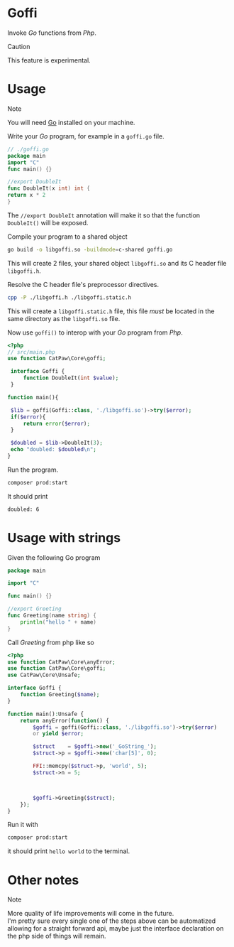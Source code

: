 # Goffi

Invoke _Go_ functions from _Php_.

> [!CAUTION]
> This feature is experimental.


# Usage

> [!NOTE]
> You will need [Go](https://go.dev/) installed on your machine.

Write your _Go_ program, for example in a `goffi.go` file.

```go
// ./goffi.go
package main
import "C"
func main() {}

//export DoubleIt
func DoubleIt(x int) int {
return x * 2
}
```

The `//export DoubleIt` annotation will make it so that the function `DoubleIt()` will be exposed.

Compile your program to a shared object
```sh
go build -o libgoffi.so -buildmode=c-shared goffi.go
```
This will create 2 files, your shared object `libgoffi.so` and its C header file `libgoffi.h`.

Resolve the C header file's preprocessor directives.
```sh
cpp -P ./libgoffi.h ./libgoffi.static.h
```
This will create a `libgoffi.static.h` file, this file _must_ be located in the same directory as the `libgoffi.so` file.

Now use `goffi()` to interop with your _Go_ program from _Php_.

```php
<?php
// src/main.php
use function CatPaw\Core\goffi;

 interface Goffi {
     function DoubleIt(int $value);
 }

function main(){

 $lib = goffi(Goffi::class, './libgoffi.so')->try($error);
 if($error){
     return error($error);
 }

 $doubled = $lib->DoubleIt(3);
 echo "doubled: $doubled\n";
}
```

Run the program.

```sh
composer prod:start
```

It should print

```sh
doubled: 6
```

# Usage with strings

Given the following Go program

```go
package main

import "C"

func main() {}

//export Greeting
func Greeting(name string) {
    println("hello " + name)
}
```
Call _Greeting_ from php like so

```php
<?php
use function CatPaw\Core\anyError;
use function CatPaw\Core\goffi;
use CatPaw\Core\Unsafe;

interface Goffi {
    function Greeting($name);
}

function main():Unsafe {
    return anyError(function() {
        $goffi = goffi(Goffi::class, './libgoffi.so')->try($error)
        or yield $error;

        $struct    = $goffi->new('_GoString_');
        $struct->p = $goffi->new('char[5]', 0);

        FFI::memcpy($struct->p, 'world', 5);
        $struct->n = 5;



        $goffi->Greeting($struct);
    });
}
```

Run it with
```sh
composer prod:start
```
it should print `hello world` to the terminal.


# Other notes

> [!NOTE]
> More quality of life improvements will come in the future.\
> I'm pretty sure every single one of the steps above can be automatized allowing for a straight forward api,
> maybe just the interface declaration on the php side of things will remain.

